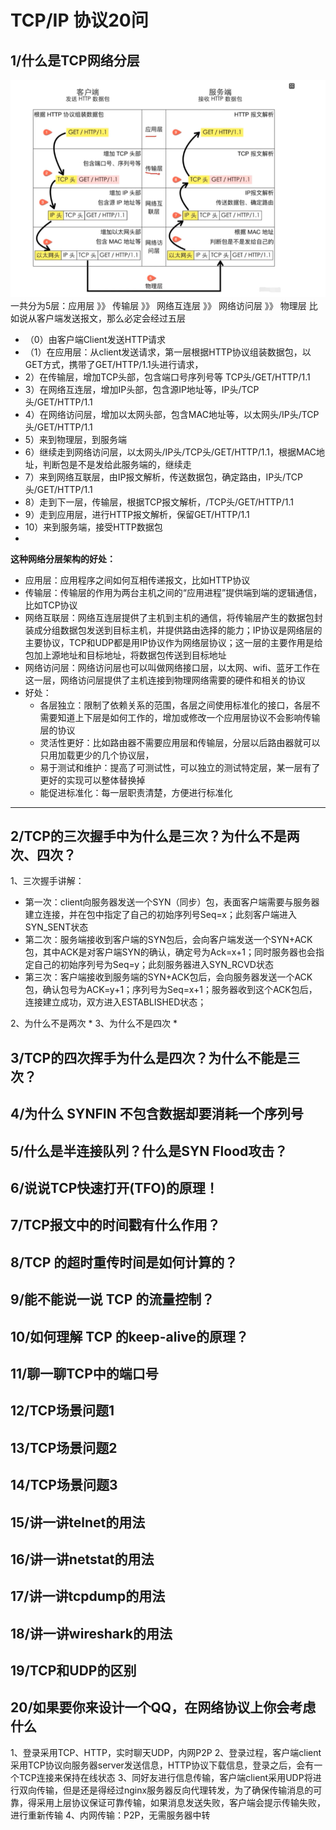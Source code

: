 
# TCP/IP 协议20问

## 1/什么是TCP网络分层
![alt text](cf79eb64b5ae7e4f430e0e6b0e05043.png)
一共分为5层：应用层 》》 传输层 》》 网络互连层 》》 网络访问层 》》 物理层
比如说从客户端发送报文，那么必定会经过五层

* （0）由客户端Client发送HTTP请求
* （1）在应用层：从client发送请求，第一层根据HTTP协议组装数据包，以GET方式，携带了GET/HTTP/1.1头进行请求，
* 2）在传输层，增加TCP头部，包含端口号序列号等 TCP头/GET/HTTP/1.1
* 3）在网络互连层，增加IP头部，包含源IP地址等，IP头/TCP头/GET/HTTP/1.1
* 4）在网络访问层，增加以太网头部，包含MAC地址等，以太网头/IP头/TCP头/GET/HTTP/1.1
* 5）来到物理层，到服务端
* 6）继续走到网络访问层，以太网头/IP头/TCP头/GET/HTTP/1.1，根据MAC地址，判断包是不是发给此服务端的，继续走
* 7）来到网络互联层，由IP报文解析，传送数据包，确定路由，IP头/TCP头/GET/HTTP/1.1
* 8）走到下一层，传输层，根据TCP报文解析，/TCP头/GET/HTTP/1.1
* 9）走到应用层，进行HTTP报文解析，保留GET/HTTP/1.1
* 10）来到服务端，接受HTTP数据包
* 
**这种网络分层架构的好处：**

* 应用层：应用程序之间如何互相传递报文，比如HTTP协议
* 传输层：传输层的作用为两台主机之间的“应用进程”提供端到端的逻辑通信，比如TCP协议
* 网络互联层：网络互连层提供了主机到主机的通信，将传输层产生的数据包封装成分组数据包发送到目标主机，并提供路由选择的能力；IP协议是网络层的主要协议，TCP和UDP都是用IP协议作为网络层协议；这一层的主要作用是给包加上源地址和目标地址，将数据包传送到目标地址
* 网络访问层：网络访问层也可以叫做网络接口层，以太网、wifi、蓝牙工作在这一层，网络访问层提供了主机连接到物理网络需要的硬件和相关的协议
* 好处：
  * 各层独立：限制了依赖关系的范围，各层之间使用标准化的接口，各层不需要知道上下层是如何工作的，增加或修改一个应用层协议不会影响传输层的协议
  * 灵活性更好：比如路由器不需要应用层和传输层，分层以后路由器就可以只用加载更少的几个协议层，
  * 易于测试和维护：提高了可测试性，可以独立的测试特定层，某一层有了更好的实现可以整体替换掉
  * 能促进标准化：每一层职责清楚，方便进行标准化

---

## 2/TCP的三次握手中为什么是三次？为什么不是两次、四次？
1、三次握手讲解：
* 第一次：client向服务器发送一个SYN（同步）包，表面客户端需要与服务器建立连接，并在包中指定了自己的初始序列号Seq=x；此刻客户端进入SYN_SENT状态
* 第二次：服务端接收到客户端的SYN包后，会向客户端发送一个SYN+ACK包，其中ACK是对客户端SYN的确认，确定号为Ack=x+1；同时服务器也会指定自己的初始序列号为Seq=y；此刻服务器进入SYN_RCVD状态
* 第三次：客户端接收到服务端的SYN+ACK包后，会向服务器发送一个ACK包，确认包号为ACK=y+1；序列号为Seq=x+1；服务器收到这个ACK包后，连接建立成功，双方进入ESTABLISHED状态；
  
2、为什么不是两次
* 
3、为什么不是四次
* 

## 3/TCP的四次挥手为什么是四次？为什么不能是三次？
## 4/为什么 SYNFIN 不包含数据却要消耗一个序列号
## 5/什么是半连接队列？什么是SYN Flood攻击？
## 6/说说TCP快速打开(TFO)的原理！
## 7/TCP报文中的时间戳有什么作用？
## 8/TCP 的超时重传时间是如何计算的？
## 9/能不能说一说 TCP 的流量控制？
## 10/如何理解 TCP 的keep-alive的原理？
## 11/聊一聊TCP中的端口号
## 12/TCP场景问题1
## 13/TCP场景问题2
## 14/TCP场景问题3
## 15/讲一讲telnet的用法
## 16/讲一讲netstat的用法
## 17/讲一讲tcpdump的用法
## 18/讲一讲wireshark的用法
## 19/TCP和UDP的区别
## 20/如果要你来设计一个QQ，在网络协议上你会考虑什么
1、登录采用TCP、HTTP，实时聊天UDP，内网P2P
2、登录过程，客户端client采用TCP协议向服务器server发送信息，HTTP协议下载信息，登录之后，会有一个TCP连接来保持在线状态
3、同好友进行信息传输，客户端client采用UDP将进行双向传输，但是还是得经过nginx服务器反向代理转发，为了确保传输消息的可靠，得采用上层协议保证可靠传输，如果消息发送失败，客户端会提示传输失败，进行重新传输
4、内网传输：P2P，无需服务器中转

